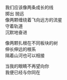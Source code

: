 我们应该像两条成长的线  
掷出 抛远  
像两颗缠绕着飞向远方的流星  
守着轨道  
沉默地奋进  

像两颗扎根在不同板块的树  
伸长伸远的根系  
隔着山河也可以相接  

当我的眼睛不再望向你  
我便已经与你同在
